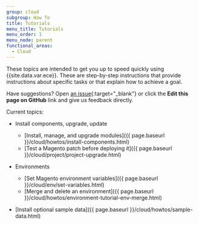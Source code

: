 ```yaml
---
group: cloud
subgroup: How To
title: Tutorials
menu_title: Tutorials
menu_order: 1
menu_node: parent
functional_areas:
  - Cloud
---
```


These topics are intended to get you up to speed quickly using {{site.data.var.ece}}. These are step-by-step instructions that provide instructions about specific tasks or that explain how to achieve a goal.

Have suggestions? Open [an issue](https://github.com/magento/devdocs/issues){:target="\_blank"} or click the **Edit this page on GitHub** link and give us feedback directly.

Current topics:

*	Install components, upgrade, update

	*	[Install, manage, and upgrade modules]({{ page.baseurl }}/cloud/howtos/install-components.html)
	*	[Test a Magento patch before deploying it]({{ page.baseurl }}/cloud/project/project-upgrade.html)

*	Environments

	*	[Set Magento environment variables]({{ page.baseurl }}/cloud/env/set-variables.html)
	*	[Merge and delete an environment]({{ page.baseurl }}/cloud/howtos/environment-tutorial-env-merge.html)

*	[Install optional sample data]({{ page.baseurl }}/cloud/howtos/sample-data.html)
